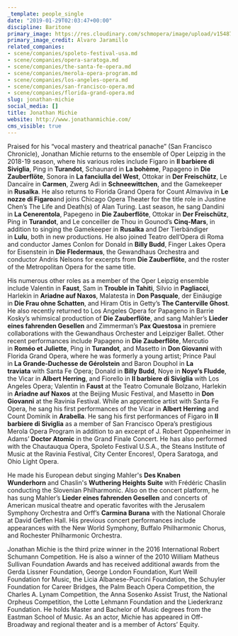 ```yaml
---
_template: people_single
date: "2019-01-29T02:03:47+00:00"
discipline: Baritone
primary_image: https://res.cloudinary.com/schmopera/image/upload/v1548727401/media/2019/01/JonathanMichie.jpg
primary_image_credit: Alvaro Jaramillo
related_companies:
- scene/companies/spoleto-festival-usa.md
- scene/companies/opera-saratoga.md
- scene/companies/the-santa-fe-opera.md
- scene/companies/merola-opera-program.md
- scene/companies/los-angeles-opera.md
- scene/companies/san-francisco-opera.md
- scene/companies/florida-grand-opera.md
slug: jonathan-michie
social_media: []
title: Jonathan Michie
website: http://www.jonathanmichie.com/
cms_visible: true
---
```

Praised for his “vocal mastery and theatrical panache” (San Francisco Chronicle), Jonathan Michie returns to the ensemble of Oper Leipzig in the 2018-19 season, where his various roles include Figaro in **Il barbiere di Siviglia**, Ping in **Turandot**, Schaunard in **La bohème**, Papageno in **Die Zauberflöte**, Sonora in **La fanciulla del West**, Ottokar in **Der Freischütz**, Le Dancaïre in **Carmen**, Zwerg Adi in **Schneewittchen**, and the Gamekeeper in **Rusalka**. He also returns to Florida Grand Opera for Count Almaviva in **Le nozze di Figaro**and joins Chicago Opera Theater for the title role in Justine Chen’s The Life and Death(s) of Alan Turing. Last season, he sang Dandini in **La Cenerentola**, Papegeno in **Die Zauberflöte**, Ottokar in **Der Freischütz**, Ping in **Turandot**, and Le conceiller de Thou in Gounod’s **Cinq-Mars**, in addition to singing the Gamekeeper in **Rusalka** and Der Tierbändiger in **Lulu**, both in new productions. He also joined Teatro dell’Opera di Roma and conductor James Conlon for Donald in **Billy Budd**, Finger Lakes Opera for Eisenstein in **Die Fledermaus**, the Gewandhaus Orchestra and conductor Andris Nelsons for excerpts from **Die Zauberflöte**, and the roster of the Metropolitan Opera for the same title.   
  
His numerous other roles as a member of the Oper Leipzig ensemble include Valentin in **Faust**, Sam in **Trouble in Tahiti**, Silvio in **Pagliacci**, Harlekin in **Ariadne auf Naxos**, Malatesta in **Don Pasquale**, der Einäugige in **Die Frau ohne Schatten**, and Hiram Otis in Getty’s **The Canterville Ghost**. He also recently returned to Los Angeles Opera for Papageno in Barrie Kosky’s whimsical production of **Die Zauberflöte**, and sang Mahler’s **Lieder eines fahrenden Gesellen** and Zimmerman’s **Pax Questosa** in premiere collaborations with the Gewandhaus Orchester and Leipziger Ballet. Other recent performances include Papageno in **Die Zauberflöte**, Mercutio in **Roméo et Juliette**, Ping in **Turandot**, and Masetto in **Don Giovanni** with Florida Grand Opera, where he was formerly a young artist; Prince Paul in **La Grande-Duchesse de Gérolstein** and Baron Douphol in **La traviata** with Santa Fe Opera; Donald in **Billy Budd**, Noye in **Noye’s Fludde**, the Vicar in **Albert Herring**, and Fiorello in **Il barbiere di Siviglia** with Los Angeles Opera; Valentin in **Faust** at the Teatro Comunale Bolzano, Harlekin in **Ariadne auf Naxos** at the Beijing Music Festival, and Masetto in **Don Giovanni** at the Ravinia Festival. While an apprentice artist with Santa Fe Opera, he sang his first performances of the Vicar in **Albert Herring** and Count Dominik in **Arabella**. He sang his first performances of Figaro in **Il barbiere di Siviglia** as a member of San Francisco Opera’s prestigious Merola Opera Program in addition to an excerpt of J. Robert Oppenheimer in Adams’ **Doctor Atomic** in the Grand Finale Concert. He has also performed with the Chautauqua Opera, Spoleto Festival U.S.A., the Steans Institute of Music at the Ravinia Festival, City Center Encores!, Opera Saratoga, and Ohio Light Opera.  
  
He made his European debut singing Mahler's **Des Knaben Wunderhorn** and Chaslin's **Wuthering Heights Suite** with Frédéric Chaslin conducting the Slovenian Philharmonic. Also on the concert platform, he has sung Mahler’s **Lieder eines fahrenden Gesellen** and concerts of American musical theatre and operatic favorites with the Jerusalem Symphony Orchestra and Orff’s **Carmina Burana** with the National Chorale at David Geffen Hall. His previous concert performances include appearances with the New World Symphony, Buffalo Philharmonic Chorus, and Rochester Philharmonic Orchestra.  
  
Jonathan Michie is the third prize winner in the 2016 International Robert Schumann Competition. He is also a winner of the 2010 William Matheus Sullivan Foundation Awards and has received additional awards from the Gerda Lissner Foundation, George London Foundation, Kurt Weill Foundation for Music, the Licia Albanese-Puccini Foundation, the Schuyler Foundation for Career Bridges, the Palm Beach Opera Competition, the Charles A. Lynam Competition, the Anna Sosenko Assist Trust, the National Orpheus Competition, the Lotte Lehmann Foundation and the Liederkranz Foundation. He holds Master and Bachelor of Music degrees from the Eastman School of Music. As an actor, Michie has appeared in Off-Broadway and regional theater and is a member of Actors’ Equity.